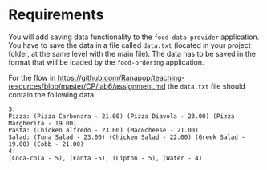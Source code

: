 
# Requirements

You will add saving data functionality to the `food-data-provider` application. You have to save the data in a file called `data.txt` (located in your project folder, at the same level with the main file). The data has to be saved in the format that will be loaded by the `food-ordering` application.

For the flow in https://github.com/Ranapop/teaching-resources/blob/master/CP/lab6/assignment.md the `data.txt` file should contain the following data:

```
3:
Pizza: (Pizza Carbonara - 21.00) (Pizza Diavola - 23.00) (Pizza Margherita - 19.00)
Pasta: (Chicken alfredo - 23.00) (Mac&cheese - 21.00)
Salad: (Tuna Salad - 23.00) (Chicken Salad - 22.00) (Greek Salad - 19.00) (Cobb - 21.00)
4:
(Coca-cola - 5), (Fanta -5), (Lipton - 5), (Water - 4)
```
